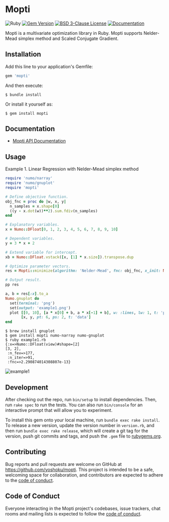 # Mopti

![Ruby](https://github.com/yoshoku/mopti/workflows/Ruby/badge.svg)
[![Gem Version](https://badge.fury.io/rb/mopti.svg)](https://badge.fury.io/rb/mopti)
[![BSD 3-Clause License](https://img.shields.io/badge/License-BSD%203--Clause-orange.svg)](https://github.com/yoshoku/mopti/blob/master/LICENSE.txt)
[![Documentation](http://img.shields.io/badge/api-reference-blue.svg)](https://yoshoku.github.io/mopti/doc/)

Mopti is a multivariate optimization library in Ruby.
Mopti supports Nelder-Mead simplex method and Scaled Conjugate Gradient.

## Installation

Add this line to your application's Gemfile:

```ruby
gem 'mopti'
```

And then execute:

    $ bundle install

Or install it yourself as:

    $ gem install mopti

## Documentation

- [Mopti API Documentation](https://yoshoku.github.io/mopti/doc/)

## Usage

Example 1. Linear Regression with Nelder-Mead simplex method

```ruby
require 'numo/narray'
require 'numo/gnuplot'
require 'mopti'

# Define objective function.
obj_fnc = proc do |w, x, y|
  n_samples = x.shape[0]
  ((y - x.dot(w))**2).sum.fdiv(n_samples)
end

# Explanatory variables.
x = Numo::DFloat[0, 1, 2, 3, 4, 5, 6, 7, 8, 9, 10]

# Dependent variables.
y = 3 * x + 2

# Extend variable for intercept.
xb = Numo::DFloat.vstack([x, [1] * x.size]).transpose.dup

# Optimize parameter vectors.
res = Mopti::minimize(algorithm: 'Nelder-Mead', fnc: obj_fnc, x_init: Numo::DFloat.zeros(2), args: [xb, y])

# Output result.
pp res

a, b = res[:x].to_a
Numo.gnuplot do
  set(terminal: 'png')
  set(output: 'example1.png')
  plot [[0, 10], [a * x[0] + b, a * x[-1] + b], w: :lines, lw: 1, t: 'parameters'],
       [x, y, pt: 6, ps: 2, t: 'data']
end
```

```
$ brew install gnuplot
$ gem install mopti numo-narray numo-gnuplot
$ ruby example1.rb
{:x=>Numo::DFloat(view)#shape=[2]
[3, 2],
 :n_fev=>177,
 :n_iter=>91,
 :fnc=>2.290874014308807e-13}
```

![example1](https://user-images.githubusercontent.com/5562409/74737586-79c9db00-5298-11ea-9063-90e4655f878a.png)


## Development

After checking out the repo, run `bin/setup` to install dependencies. Then, run `rake spec` to run the tests. You can also run `bin/console` for an interactive prompt that will allow you to experiment.

To install this gem onto your local machine, run `bundle exec rake install`. To release a new version, update the version number in `version.rb`, and then run `bundle exec rake release`, which will create a git tag for the version, push git commits and tags, and push the `.gem` file to [rubygems.org](https://rubygems.org).

## Contributing

Bug reports and pull requests are welcome on GitHub at https://github.com/yoshoku/mopti. This project is intended to be a safe, welcoming space for collaboration, and contributors are expected to adhere to the [code of conduct](https://github.com/yoshoku/mopti/blob/master/CODE_OF_CONDUCT.md).


## Code of Conduct

Everyone interacting in the Mopti project's codebases, issue trackers, chat rooms and mailing lists is expected to follow the [code of conduct](https://github.com/yoshoku/mopti/blob/master/CODE_OF_CONDUCT.md).
